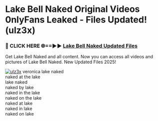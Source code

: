 # Lake Bell Naked Original Videos 0nlyFans Leaked - Files Updated! (ulz3x)

<h3>🔴 CLICK HERE 🌐==►► <a href="https://tinyurl.com/yckcrads" rel="nofollow">Lake Bell Naked Updated Files</a></h3>

Get Lake Bell Naked and all content. Now you can access all videos and pictures of Lake Bell Naked. New Updated Files 2025!

[![ulz3x](https://i.imgur.com/hpKpOFt.gif)](https://tinyurl.com/yckcrads)
veronica lake naked<br>
naked at the lake<br>
lake naked<br>
naked by lake<br>
naked in the lake<br>
naked on the lake<br>
naked at lake<br>
naked in lake<br>
naked on lake